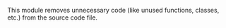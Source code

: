 This module removes unnecessary code (like unused functions, classes, etc.) from the source code file.